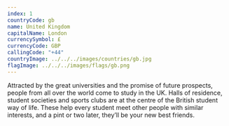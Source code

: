 ```yaml
---
index: 1
countryCode: gb
name: United Kingdom
capitalName: London
currencySymbol: £
currencyCode: GBP
callingCode: "+44"
countryImage: ../../../images/countries/gb.jpg
flagImage: ../../../images/flags/gb.png
---
```


Attracted by the great universities and the promise of future prospects, people from all over the world come to study in the UK. Halls of residence, student societies and sports clubs are at the centre of the British student way of life. These help every student meet other people with similar interests, and a pint or two later, they’ll be your new best friends.
